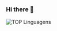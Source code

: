 ### Hi there 👋

![TOP Linguagens](https://github-readme-stats.vercel.app/api/top-langs/?username=Weslley555&layout=compact&theme=dracula)

<!--
**Weslley555/Weslley555** is a ✨ _special_ ✨ repository because its `README.md` (this file) appears on your GitHub profile.

Here are some ideas to get you started:

- 🔭 I’m currently working on ...
- 🌱 I’m currently learning ...
- 👯 I’m looking to collaborate on ...
- 🤔 I’m looking for help with ...
- 💬 Ask me about ...
- 📫 How to reach me: ...
- 😄 Pronouns: ...
- ⚡ Fun fact: ...
-->
